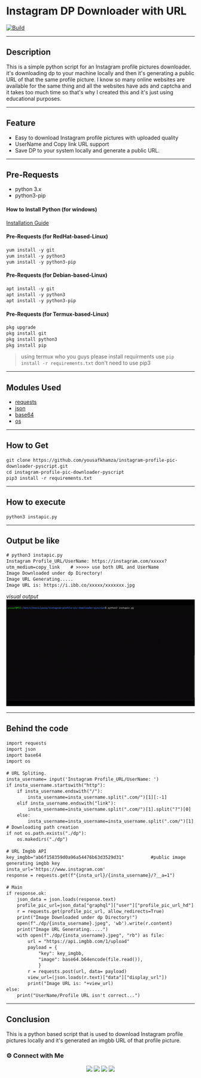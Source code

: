 # Instagram DP Downloader with URL
[![Build](https://travis-ci.org/joemccann/dillinger.svg?branch=master)](https://travis-ci.org/joemccann/dillinger)

---
## Description
This is a simple python script for an Instagram profile pictures downloader. it's downloading dp to your machine locally and then it's generating a public URL of that the same profile picture. I know so many online websites are available for the same thing and all the websites have ads and captcha and it takes too much time so that's why I created this and it's just using educational purposes. 

----
## Feature
- Easy to download Instagram profile pictures with uploaded quality
- UserName and Copy link URL support
- Save DP to your system locally and generate a public URL.

----
## Pre-Requests
- python 3.x
- python3-pip

#### How to Install Python (for windows)
[Installation Guide](https://www.python.org/downloads/)

#### Pre-Requests (for RedHat-based-Linux)
```
yum install -y git
yum install -y python3
yum install -y python3-pip
```

#### Pre-Requests (for Debian-based-Linux)
````
apt install -y git
apt install -y python3
apt install -y python3-pip
````

#### Pre-Requests (for Termux-based-Linux)
````
pkg upgrade
pkg install git
pkg install python3
pkg install pip
````
> using termux who you guys please install requirments use `pip install -r requirements.txt` don't need to use pip3

----
## Modules Used
- [requests](https://pypi.org/project/requests/)
- [json](https://docs.python.org/3/library/json.html)
- [base64](https://docs.python.org/3/library/base64.html)
- [os](https://docs.python.org/3/library/os.html)

---
## How to Get
```
git clone https://github.com/yousafkhamza/instagram-profile-pic-downloader-pyscript.git
cd instagram-profile-pic-downloader-pyscript
pip3 install -r requirements.txt
```

----
## How to execute
```
python3 instapic.py
```

----
## Output be like
```
# python3 instapic.py
Instagram Profile_URL/UserName: https://instagram.com/xxxxx?utm_medium=copy_link    # >>>>> use both URL and UserName
Image Downloaded under dp Directory!
Image URL Generating.....
Image URL is: https://i.ibb.co/xxxxx/xxxxxxx.jpg
```
_visual output_
![](dp/output.gif)

----
## Behind the code
````
import requests
import json
import base64
import os

# URL Spliting.
insta_username= input('Instagram Profile_URL/UserName: ')
if insta_username.startswith("http"):
    if insta_username.endswith("/"):
        insta_username=insta_username.split(".com/")[1][:-1]
    elif insta_username.endswith("link"):
        insta_username=insta_username.split(".com/")[1].split("?")[0]
    else:
        insta_username=insta_username=insta_username.split(".com/")[1]
# Downloading path creation
if not os.path.exists("./dp"):
    os.makedirs("./dp")

# URL Imgbb API
key_imgbb="ab6f158359d0a96a54476b63d3529d31"          #public image generating imgbb key
insta_url='https://www.instagram.com'
response = requests.get(f"{insta_url}/{insta_username}/?__a=1")

# Main 
if response.ok:
    json_data = json.loads(response.text)
    profile_pic_url=json_data["graphql"]["user"]["profile_pic_url_hd"]
    r = requests.get(profile_pic_url, allow_redirects=True)
    print("Image Downloaded under dp Directory!")
    open(f"./dp/{insta_username}.jpeg", 'wb').write(r.content)
    print("Image URL Generating.....")
    with open(f"./dp/{insta_username}.jpeg", "rb") as file:
        url = "https://api.imgbb.com/1/upload"
        payload = {
            "key": key_imgbb,
            "image": base64.b64encode(file.read()),
            }
        r = requests.post(url, data= payload)
        view_url=(json.loads(r.text)["data"]["display_url"])
        print("Image URL is: "+view_url)
else:
    print("UserName/Profile URL isn't correct...")
````

----
## Conclusion
This is a python based script that is used to download Instagram profile pictures locally and it's generated an imgbb URL of that profile picture. 

### ⚙️ Connect with Me 

<p align="center">
<a href="mailto:yousaf.k.hamza@gmail.com"><img src="https://img.shields.io/badge/Gmail-D14836?style=for-the-badge&logo=gmail&logoColor=white"/></a>
<a href="https://www.linkedin.com/in/yousafkhamza"><img src="https://img.shields.io/badge/LinkedIn-0077B5?style=for-the-badge&logo=linkedin&logoColor=white"/></a> 
<a href="https://www.instagram.com/yousafkhamza"><img src="https://img.shields.io/badge/Instagram-E4405F?style=for-the-badge&logo=instagram&logoColor=white"/></a>
<a href="https://wa.me/%2B917736720639?text=This%20message%20from%20GitHub."><img src="https://img.shields.io/badge/WhatsApp-25D366?style=for-the-badge&logo=whatsapp&logoColor=white"/></a><br />
